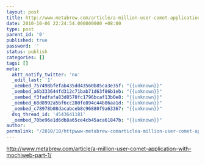 ```yaml
---
layout: post
title: http://www.metabrew.com/article/a-million-user-comet-application-with-mochiweb-part-1/
date: 2010-10-06 22:24:54.000000000 +08:00
type: post
parent_id: '0'
published: true
password: ''
status: publish
categories: []
tags: []
meta:
  aktt_notify_twitter: 'no'
  _edit_last: '1'
  _oembed_757498bfefab435dd43560b85ca3e35f: "{{unknown}}"
  _oembed_a6b333644fd312c71bab71d63f86b1eb: "{{unknown}}"
  _oembed_f3fadfafa83d8578fc1796bcaf13b0e8: "{{unknown}}"
  _oembed_68d8992a5bf6cc280fe894c44b86aa1d: "{{unknown}}"
  _oembed_c78978b08dacabceb8c96880f9a63367: "{{unknown}}"
  dsq_thread_id: '4543641181'
  _oembed_70be96e1d6db8a65ce4cb45aca61847b: "{{unknown}}"
author: 
permalink: "/2010/10/httpwww-metabrew-comarticlea-million-user-comet-application-with-mochiweb-part-1.html"
---
```

http://www.metabrew.com/article/a-million-user-comet-application-with-mochiweb-part-1/

